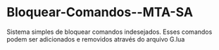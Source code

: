 # Bloquear-Comandos--MTA-SA
Sistema simples de bloquear comandos indesejados. Esses comandos podem ser adicionados e removidos através do arquivo G.lua
